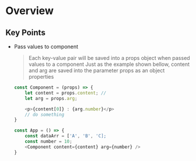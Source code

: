# Overview

## Key Points
* Pass values to component
  > Each key-value pair will be saved into a props object when passed values to a component
  > Just as the example shown bellow, content and arg are saved into the parameter props as an object properties
    ```javascript
    const Component = (props) => {
        let content = props.content; // 
        let arg = props.arg;

        <p>{content[0]} : {arg.number}</p>
        // do something       
    }

    const App = () => {
        const dataArr = ['A', 'B', 'C];
        const number = 10;
        <Component content={content} arg={number} />
    }
    ```